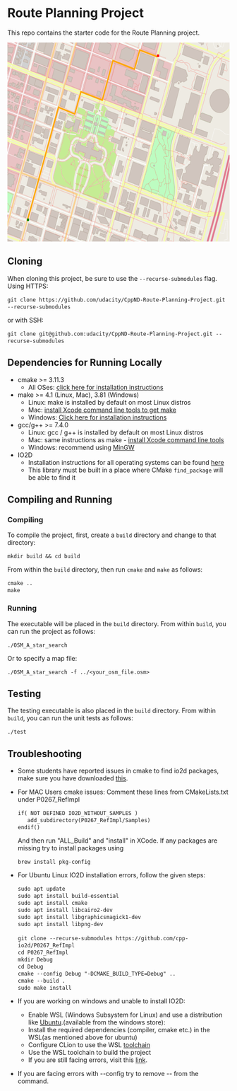 # Route Planning Project

This repo contains the starter code for the Route Planning project.

<img src="map.png" width="600" height="450" />

## Cloning

When cloning this project, be sure to use the `--recurse-submodules` flag. Using HTTPS:

```
git clone https://github.com/udacity/CppND-Route-Planning-Project.git --recurse-submodules
```

or with SSH:

```
git clone git@github.com:udacity/CppND-Route-Planning-Project.git --recurse-submodules
```

## Dependencies for Running Locally

- cmake >= 3.11.3
  - All OSes: [click here for installation instructions](https://cmake.org/install/)
- make >= 4.1 (Linux, Mac), 3.81 (Windows)
  - Linux: make is installed by default on most Linux distros
  - Mac: [install Xcode command line tools to get make](https://developer.apple.com/xcode/features/)
  - Windows: [Click here for installation instructions](http://gnuwin32.sourceforge.net/packages/make.htm)
- gcc/g++ >= 7.4.0
  - Linux: gcc / g++ is installed by default on most Linux distros
  - Mac: same instructions as make - [install Xcode command line tools](https://developer.apple.com/xcode/features/)
  - Windows: recommend using [MinGW](http://www.mingw.org/)
- IO2D
  - Installation instructions for all operating systems can be found [here](https://github.com/cpp-io2d/P0267_RefImpl/blob/master/BUILDING.md)
  - This library must be built in a place where CMake `find_package` will be able to find it

## Compiling and Running

### Compiling

To compile the project, first, create a `build` directory and change to that directory:

```
mkdir build && cd build
```

From within the `build` directory, then run `cmake` and `make` as follows:

```
cmake ..
make
```

### Running

The executable will be placed in the `build` directory. From within `build`, you can run the project as follows:

```
./OSM_A_star_search
```

Or to specify a map file:

```
./OSM_A_star_search -f ../<your_osm_file.osm>
```

## Testing

The testing executable is also placed in the `build` directory. From within `build`, you can run the unit tests as follows:

```
./test
```

## Troubleshooting

- Some students have reported issues in cmake to find io2d packages, make sure you have downloaded [this](https://github.com/cpp-io2d/P0267_RefImpl/blob/master/BUILDING.md#xcode-and-libc).
- For MAC Users cmake issues: Comment these lines from CMakeLists.txt under P0267_RefImpl
  ```
  if( NOT DEFINED IO2D_WITHOUT_SAMPLES )
     add_subdirectory(P0267_RefImpl/Samples)
  endif()
  ```
  And then run "ALL_Build" and "install" in XCode.
  If any packages are missing try to install packages using
  ```
  brew install pkg-config
  ```
- For Ubuntu Linux IO2D installation errors, follow the given steps:

  ```
  sudo apt update
  sudo apt install build-essential
  sudo apt install cmake
  sudo apt install libcairo2-dev
  sudo apt install libgraphicsmagick1-dev
  sudo apt install libpng-dev

  git clone --recurse-submodules https://github.com/cpp-io2d/P0267_RefImpl
  cd P0267_RefImpl
  mkdir Debug
  cd Debug
  cmake --config Debug "-DCMAKE_BUILD_TYPE=Debug" ..
  cmake --build .
  sudo make install
  ```

- If you are working on windows and unable to install IO2D:

  - Enable WSL (Windows Subsystem for Linux) and use a distribution like [Ubuntu](https://ubuntu.com/wsl).(available from the windows store):
  - Install the required dependencies (compiler, cmake etc.) in the WSL(as mentioned above for ubuntu)
  - Configure CLion to use the WSL [toolchain](https://www.jetbrains.com/help/clion/how-to-use-wsl-development-environment-in-product.html#wsl-tooclhain)
  - Use the WSL toolchain to build the project
  - If you are still facing errors, visit this [link](https://github.com/udacity/CppND-Route-Planning-Project/issues/9).

- If you are facing errors with --config try to remove -- from the command.
